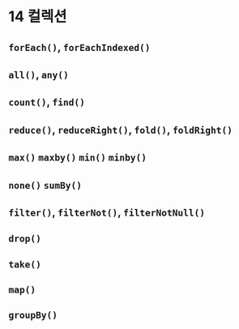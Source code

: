 # 14 컬렉션

## `forEach()`, `forEachIndexed()`

## `all()`, `any()`

## `count()`, `find()`

## `reduce()`, `reduceRight()`, `fold()`, `foldRight()`

## `max()` `maxby()` `min()` `minby()`

## `none()` `sumBy()`

## `filter()`, `filterNot()`, `filterNotNull()`

##  `drop()`

## `take()`

## `map()`

## `groupBy()`